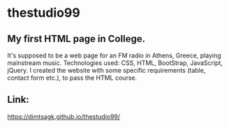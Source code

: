 # thestudio99
## My first HTML page in College. 

It's supposed to be a web page for an FM radio in Athens, Greece, playing mainstream music. 
Technologies used: CSS, HTML, BootStrap, JavaScript, jQuery. I created the website with some specific requirements (table, contact form etc.), to pass the HTML course. 

## Link:
https://dimtsagk.github.io/thestudio99/
